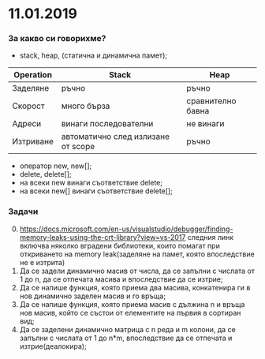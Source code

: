 # 11.01.2019

### За какво си говорихме?
* stack, heap, (статична и динамична памет);


| Operation | Stack                              | Heap              |
|-----------|------------------------------------|-------------------|
| Заделяне  | ръчно                              | ръчно             |
| Скорост   | много бърза                        | сравнително бавна |
| Адреси    | винаги последователни              | не винаги         |
| Изтриване | автоматично след излизане от scope | ръчно             |



* оператор new, new[];
* delete, delete[];
* на всеки new винаги съответствие delete;
* на всеки new[] винаги съответствие delete[];

### Задачи
0. https://docs.microsoft.com/en-us/visualstudio/debugger/finding-memory-leaks-using-the-crt-library?view=vs-2017 следния линк включва няколко вградени библиотеки, които помагат при откриването на memory leak(заделяне на памет, която впоследствие не е изтрита)
1. Да се задели динамично масив от числа, да се запълни с числата от 1 до n, да се отпечата масива и впоследствие да се изтрие;
2. Да се напише функция, която приема два масива, конкатенира ги в нов динамично заделен масив и го връща;
3. Да се напише функция, която приема масив с дължина n и връща нов масив, който се състои от елементите на първия в сортиран вид;
4. Да се заделени динамично матрица с n реда и m колони, да се запълни с числата от 1 до n*m, впоследствие да се отпечата и изтрие(деалокира);


